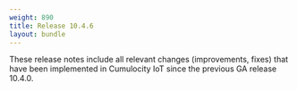 ```yaml
---
weight: 890
title: Release 10.4.6
layout: bundle
---
```


These release notes include all relevant changes (improvements, fixes) that have been implemented in Cumulocity IoT since the previous GA release 10.4.0.